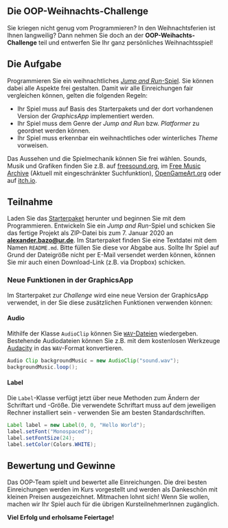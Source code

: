 ## Die OOP-Weihnachts-Challenge

Sie kriegen nicht genug vom Programmieren? In den Weihnachtsferien ist Ihnen langweilig? Dann nehmen Sie doch an der **OOP-Weihachts-Challenge** teil und entwerfen Sie Ihr ganz persönliches Weihnachtsspiel!

## Die Aufgabe

Programmieren Sie ein weihnachtliches [*Jump and Run*-Spiel](https://en.wikipedia.org/wiki/Platform_game). Sie können dabei alle Aspekte frei gestalten. Damit wir alle Einreichungen fair vergleichen können, gelten die folgenden Regeln:

- Ihr Spiel muss auf Basis des Starterpakets und der dort vorhandenen Version der *GraphicsApp* implementiert werden.
- Ihr Spiel muss dem Genre der *Jump and Run* bzw. *Platformer* zu geordnet werden können.
- Ihr Spiel muss erkennbar ein weihnachtliches oder winterliches *Theme* vorweisen.

Das Aussehen und die Spielmechanik können Sie frei wählen. Sounds, Musik und Grafiken finden Sie z.B. auf [freesound.org](https://freesound.org/), im [Free Music Archive](https://freemusicarchive.org/static) (Aktuell mit eingeschränkter Suchfunktion), [OpenGameArt.org](https://opengameart.org/) oder auf [itch.io](https://itch.io/).

## Teilnahme

Laden Sie das [Starterpaket](https://github.com/OOP-Regensburg/A-Christmas-Challenge-Starter/archive/starter.zip) herunter und beginnen Sie mit dem Programmieren. Entwickeln Sie ein *Jump and Run*-Spiel und schicken Sie das fertige Projekt als ZIP-Datei bis zum 7. Januar 2020 an **alexander.bazo@ur.de**. Im Starterpaket finden Sie eine Textdatei mit dem Namen `README.md`. Bitte füllen Sie diese vor Abgabe aus. Sollte Ihr Spiel auf Grund der Dateigröße nicht per E-Mail versendet werden können, können Sie mir auch einen Download-Link (z.B. via Dropbox) schicken.


### Neue Funktionen in der GraphicsApp

Im Starterpaket zur *Challenge* wird eine neue Version der GraphicsApp verwendet, in der Sie diese zusätzlichen Funktionen verwenden können:

#### Audio

Mithilfe der Klasse `AudioClip` können Sie [`WAV`-Dateien](https://en.wikipedia.org/wiki/WAV) wiedergeben. Bestehende Audiodateien können Sie z.B. mit dem kostenlosen Werkzeuge [Audacity](https://www.audacityteam.org/) in das `WAV`-Format konvertieren.


``` java
Audio Clip backgroundMusic = new AudioClip("sound.wav");
backgroundMusic.loop();
```

#### Label

Die `Label`-Klasse verfügt jetzt über neue Methoden zum Ändern der Schriftart und -Größe. Die verwendete Schriftart muss auf dem jeweiligen Rechner installiert sein - verwenden Sie am besten Standardschriften.

``` java
Label label = new Label(0, 0, "Hello World");
label.setFont("Monospaced");
label.setFontSize(24);
label.setColor(Colors.WHITE);
```

## Bewertung und Gewinne

Das OOP-Team spielt und bewertet alle Einreichungen. Die drei besten Einreichungen werden im Kurs vorgestellt und werden als Dankeschön mit kleinen Preisen ausgezeichnet. Mitmachen lohnt sich! Wenn Sie wollen, machen wir Ihr Spiel auch für die übrigen KursteilnehmerInnen zugänglich.

**Viel Erfolg und erholsame Feiertage!**
